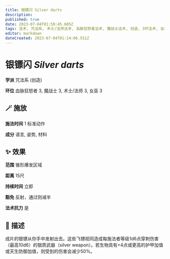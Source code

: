 ```yaml
---
title: 银镖闪 Silver darts
description: 
published: true
date: 2023-07-04T01:59:45.605Z
tags: 法术, 咒法系, 术士/法师法术, 血脉狂怒者法术, 魔战士法术, 创造, 3环法术, 女巫法术
editor: markdown
dateCreated: 2023-07-04T01:14:06.551Z
---
```


# **银镖闪** *Silver darts*

**学派** 咒法系 (创造) 

**环位** 血脉狂怒者 3, 魔战士 3, 术士/法师 3, 女巫 3

## 🪄 施放

**施法时间** 1 标准动作

**成分** 语言, 姿势, 材料

## ✨ 效果  

**范围** 锥形爆发区域

**距离** 15尺  

**持续时间** 立即 

**豁免** 反射，通过则减半

**法术抗力** 是

## 📖 描述

成片的银镖从你手中发射出去。这些飞镖视同造成每施法者等级1d6点穿刺伤害（最高10d6）的银质武器（silver weapon）。若生物具有+4点或更高的护甲加值或天生防御加值，则受到的伤害会减少50%。
    